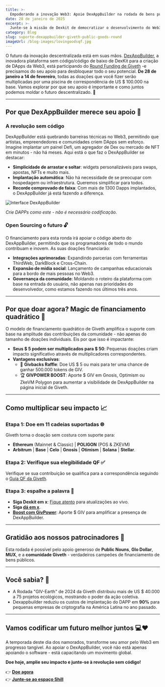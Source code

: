 ```yaml
---
title: >-
  Empoderando a inovação Web3: Apoie DexAppBuilder na rodada de bens públicos de Giveth
date: 28 de janeiro de 2025
excerpt: >-
  Junte-se à missão de Dexkit de democratizar o desenvolvimento do Web3! De 28 de janeiro a 14 de fevereiro, suas doações para DexAppBuilder-o construtor DAPP sem código-serão amplificadas pelo pool de correspondência de US $ 100 mil da Giveth. Ajude-nos a fonte aberta da plataforma e a acelerar integrações.
category: Blog
slug: suporte-dexappbuilder-giveth-public-goods-round
imageUrl: /blog-images/lovingoodsqf.jpg
---
```

O futuro da inovação descentralizada está em suas mãos. [DexAppBuilder](https://dexappbuilder.dexkit.com), a inovadora plataforma sem código/código de baixo de DexKit para a criação de DApps da Web3, está participando do [Round Funding de Giveth](https://giveth.io/project/dexappbuilder-the-no-codelow-code-toolkit-of-dexkit) -e precisamos do seu apoio para desbloquear todo o seu potencial. **De 28 de janeiro a 14 de fevereiro**, todas as doações que você fizer serão multiplicadas por uma piscina de correspondência de US $ 100.000 na base. Vamos explorar por que seu apoio é importante e como juntos podemos moldar o futuro descentralizado. 🚀

----

## Por que DexAppBuilder merece seu apoio 🌟

### A revolução sem código

DexAppBuilder está quebrando barreiras técnicas no Web3, permitindo que artistas, empreendedores e comunidades criem DApps sem esforço. Imagine implantar um painel Defi, um agregador de Dex ou mercado de NFT em minutos - não há meses. Aqui está o que faz o DexAppBuilder se destacar:

- **Simplicidade de arrastar e soltar**: widgets personalizáveis ​​para swaps, apostas, NFTs e muito mais.
- **Implantação automática**: Não há necessidade de se preocupar com hospedagem ou infraestrutura. Queremos simplificar para todos.
- **Recorde comprovado de faixa**: Com mais de 1300 Dapps implantados, o DexAppBuilder já está fazendo a diferença.

![Interface DexAppBuilder](/blog-images/dappondab.gif)

*Crie DAPPs como este - não é necessário codificação.*

### Open Sourcing o futuro 🔓

O financiamento para esta ronda irá apoiar o código aberto do DexAppBuilder, permitindo que os programadores de todo o mundo contribuam e inovem. As suas doações financiarão:

- **Integrações aprimoradas**: Expandindo parcerias com ferramentas ThirdWeb, DarkBlock e Cross-Chain.
- **Expansão de mídia social**: Lançamento de campanhas educacionais para a bordo de mais pessoas no Web3.
- **Governança da comunidade**: Moldando o roteiro da plataforma com base na entrada do usuário, não apenas nas prioridades do desenvolvedor, como estamos fazendo nos últimos três anos.

----

## Por que doar agora? Magic de financiamento quadrático 🔮

O modelo de financiamento quadrático de Giveth amplifica o suporte com base na amplitude das contribuições da comunidade - não apenas do tamanho de doações individuais. Eis por que isso é impactante:

- **Seus $ 5 podem ser multiplicados para $ 50**: Pequenas doações criam impacto significativo através de multiplicadores correspondentes.
- **Vantagens exclusivas**:
  - 🎉 **Givbacks Raffle**: Doe US $ 5 ou mais para ter uma chance de ganhar 500.000 tokens de GIV.
  - 🏆 **GIVPOWER BOOST**: Aporte $ GIV em Gnosis, Optimism ou ZkeVM Polygon para aumentar a visibilidade de DexAppBuilder na página inicial de Giveth.

----

## Como multiplicar seu impacto 📈

### Etapa 1: Doe em 11 cadeias suportadas 🌐

Giveth torna o doação sem costura com suporte para:

- **Ethereum** (Mainnet & Classic) | **POLIGON** (POS & ZKEVM)  
- **Arbitrum** | **Base** | **Celo** | **Gnosis** | **Otimism** | **Solana** | **Stellar**.

### Etapa 2: Verifique sua elegibilidade QF ✅

Verifique se sua contribuição se qualifica para a correspondência seguindo o [Guia QF da Giveth](https://forum.giveth.io/).

### Etapa 3: espalhe a palavra 📢

- **Siga Dexkit em x**: [Fique atento](https://x.com/dexkit) para atualizações ao vivo.
- **Siga [dá em x](https://x.com/giveth)**.
- **[Boost com GivPower](https://giveth.io/givpower)**: Aporte $ GIV para amplificar a presença de DexAppBuilder.

----

## Gratidão aos nossos patrocinadores 🙏

Esta rodada é possível pelo apoio generoso de **Public Nouns**, **Glo Dollar**, **MUX**, e a **comunidade Giveth** - verdadeiros campeões de financiamento de bens públicos.

----

## Você sabia? 🤯

- A Rodada "GIV-Earth" de 2024 da Giveth distribuiu mais de US $ 40.000 a 75 projetos ecológicos, mostrando o poder da ação coletiva.
- Dexappbuilder reduziu os custos de implantação do DAPP em **90%** para pequenas empresas de criptografia na América Latina no ano passado.

----

## Vamos codificar um futuro melhor juntos 💻❤️

A temporada deste dia dos namorados, transforme seu amor pelo Web3 em progresso tangível. Ao apoiar o DexAppBuilder, você não está apenas apoiando o software - está capacitando um movimento global.

**Doe hoje, amplie seu impacto e junte-se à revolução sem código!**

👉 **[Doe agora](https://giveth.io/project/dexappbuilder-the-no-codelow-code-toolkit-of-dexkit)**  
👉 **[Junte-se ao espaço Shill](https://x.com/giveth/status/1884276804413972806)**

